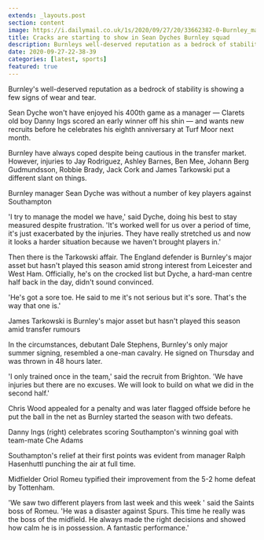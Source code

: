 ```yaml
---
extends: _layouts.post
section: content
image: https://i.dailymail.co.uk/1s/2020/09/27/20/33662382-0-Burnley_manager_Sean_Dyche_was_without_a_number_of_key_players_o-a-23_1601235200807.jpg 
title: Cracks are starting to show in Sean Dyches Burnley squad 
description: Burnleys well-deserved reputation as a bedrock of stability is showing a few signs of wear and tear. Sean Dyche wont have enjoyed his 400th game as a manager against Southampton. 
date: 2020-09-27-22-38-39 
categories: [latest, sports] 
featured: true 
--- 
```

Burnley's well-deserved reputation as a bedrock of stability is showing a few signs of wear and tear.

Sean Dyche won't have enjoyed his 400th game as a manager — Clarets old boy Danny Ings scored an early winner off his shin — and wants new recruits before he celebrates his eighth anniversary at Turf Moor next month.

Burnley have always coped despite being cautious in the transfer market. However, injuries to Jay Rodriguez, Ashley Barnes, Ben Mee, Johann Berg Gudmundsson, Robbie Brady, Jack Cork and James Tarkowski put a different slant on things.

Burnley manager Sean Dyche was without a number of key players against Southampton

'I try to manage the model we have,' said Dyche, doing his best to stay measured despite frustration. 'It's worked well for us over a period of time, it's just exacerbated by the injuries. They have really stretched us and now it looks a harder situation because we haven't brought players in.'

Then there is the Tarkowski affair. The England defender is Burnley's major asset but hasn't played this season amid strong interest from Leicester and West Ham. Officially, he's on the crocked list but Dyche, a hard-man centre half back in the day, didn't sound convinced.

'He's got a sore toe. He said to me it's not serious but it's sore. That's the way that one is.'

James Tarkowski is Burnley's major asset but hasn't played this season amid transfer rumours

In the circumstances, debutant Dale Stephens, Burnley's only major summer signing, resembled a one-man cavalry. He signed on Thursday and was thrown in 48 hours later.

'I only trained once in the team,' said the recruit from Brighton. 'We have injuries but there are no excuses. We will look to build on what we did in the second half.'

Chris Wood appealed for a penalty and was later flagged offside before he put the ball in the net as Burnley started the season with two defeats.

Danny Ings (right) celebrates scoring Southampton's winning goal with team-mate Che Adams

Southampton's relief at their first points was evident from manager Ralph Hasenhuttl punching the air at full time.

Midfielder Oriol Romeu typified their improvement from the 5-2 home defeat by Tottenham.

'We saw two different players from last week and this week ' said the Saints boss of Romeu. 'He was a disaster against Spurs. This time he really was the boss of the midfield. He always made the right decisions and showed how calm he is in possession. A fantastic performance.' 

